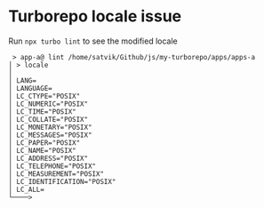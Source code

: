 # Turborepo locale issue

Run `npx turbo lint` to see the modified locale

```
 > app-a@ lint /home/satvik/Github/js/my-turborepo/apps/apps-a
│ > locale
│ 
│ LANG=
│ LANGUAGE=
│ LC_CTYPE="POSIX"
│ LC_NUMERIC="POSIX"
│ LC_TIME="POSIX"
│ LC_COLLATE="POSIX"
│ LC_MONETARY="POSIX"
│ LC_MESSAGES="POSIX"
│ LC_PAPER="POSIX"
│ LC_NAME="POSIX"
│ LC_ADDRESS="POSIX"
│ LC_TELEPHONE="POSIX"
│ LC_MEASUREMENT="POSIX"
│ LC_IDENTIFICATION="POSIX"
│ LC_ALL=
└────>
```
